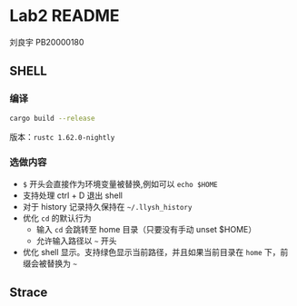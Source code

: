 # Lab2 README

刘良宇 PB20000180

## SHELL

### 编译

```bash
cargo build --release
```

版本：`rustc 1.62.0-nightly`

### 选做内容

- `$` 开头会直接作为环境变量被替换,例如可以 `echo $HOME`
- 支持处理 ctrl + D 退出 shell
- 对于 history 记录持久保持在 `~/.llysh_history`
- 优化 `cd` 的默认行为
  - 输入 `cd` 会跳转至 home 目录（只要没有手动 unset $HOME）
  - 允许输入路径以 `~` 开头
- 优化 shell 显示。支持绿色显示当前路径，并且如果当前目录在 `home` 下，前缀会被替换为 `~`

## Strace
